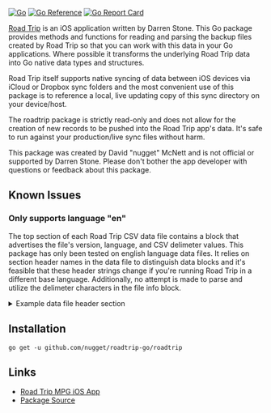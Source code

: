 [![Go](https://github.com/nugget/roadtrip/actions/workflows/go.yml/badge.svg)](https://github.com/nugget/roadtrip/actions/workflows/go.yml) [![Go Reference](https://pkg.go.dev/badge/github.com/nugget/roadtrip-go/roadtrip.svg)](https://pkg.go.dev/github.com/nugget/roadtrip-go/roadtrip) [![Go Report Card](https://goreportcard.com/badge/github.com/nugget/roadtrip-go/roadtrip)](https://goreportcard.com/report/github.com/nugget/roadtrip-go/roadtrip)

[Road Trip](https://darrensoft.ca/roadtrip/) is an iOS application written by
Darren Stone. This Go package provides methods and functions for reading and
parsing the backup files created by Road Trip so that you can work with this
data in your Go applications. Where possible it transforms the underlying 
Road Trip data into Go native data types and structures.

Road Trip itself supports native syncing of data between iOS devices via iCloud 
or Dropbox sync folders and the most convenient use of this package is to reference
a local, live updating copy of this sync directory on your device/host.

The roadtrip package is strictly read-only and does not allow for the creation of
new records to be pushed into the Road Trip app's data. It's safe to run against your
production/live sync files without harm.

This package was created by David "nugget" McNett and is not official or supported by
Darren Stone. Please don't bother the app developer with questions or feedback about this
package.


## Known Issues

### Only supports language "en"

The top section of each Road Trip CSV data file contains a block that
advertises the file's version, language, and CSV delimeter values. This package
has only been tested on english language data files. It relies on section
header names in the data file to distinguish data blocks and it's feasible that
these header strings change if you're running Road Trip in a different base
language. Additionally, no attempt is made to parse and utilize the delimeter
characters in the file info block.

<details>
<summary>Example data file header section</summary>

```
ROAD TRIP CSV ",."
Version,Language
1500,en
```

</details>


## Installation

`go get -u github.com/nugget/roadtrip-go/roadtrip`


## Links

- [Road Trip MPG iOS App](https://darrensoft.ca/roadtrip/)
- [Package Source](https://github.com/nugget/roadtrip)
